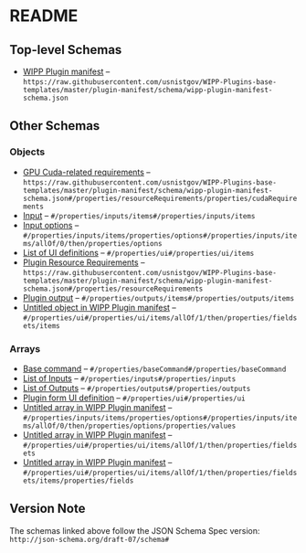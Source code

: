 # README

## Top-level Schemas

-   [WIPP Plugin manifest](./wipp-plugin.md) – `https://raw.githubusercontent.com/usnistgov/WIPP-Plugins-base-templates/master/plugin-manifest/schema/wipp-plugin-manifest-schema.json`

## Other Schemas

### Objects

-   [GPU Cuda-related requirements](./wipp-plugin-properties-plugin-resource-requirements-properties-gpu-cuda-related-requirements.md) – `https://raw.githubusercontent.com/usnistgov/WIPP-Plugins-base-templates/master/plugin-manifest/schema/wipp-plugin-manifest-schema.json#/properties/resourceRequirements/properties/cudaRequirements`
-   [Input](./wipp-plugin-properties-list-of-inputs-input.md "Plugin input") – `#/properties/inputs/items#/properties/inputs/items`
-   [Input options](./wipp-plugin-properties-list-of-inputs-input-allof-0-then-properties-input-options.md) – `#/properties/inputs/items/properties/options#/properties/inputs/items/allOf/0/then/properties/options`
-   [List of UI definitions](./wipp-plugin-properties-plugin-form-ui-definition-list-of-ui-definitions.md) – `#/properties/ui#/properties/ui/items`
-   [Plugin Resource Requirements](./wipp-plugin-properties-plugin-resource-requirements.md) – `https://raw.githubusercontent.com/usnistgov/WIPP-Plugins-base-templates/master/plugin-manifest/schema/wipp-plugin-manifest-schema.json#/properties/resourceRequirements`
-   [Plugin output](./wipp-plugin-properties-list-of-outputs-plugin-output.md) – `#/properties/outputs/items#/properties/outputs/items`
-   [Untitled object in WIPP Plugin manifest](./wipp-plugin-properties-plugin-form-ui-definition-list-of-ui-definitions-allof-1-then-properties-fieldsets-items.md "A section of input fields") – `#/properties/ui#/properties/ui/items/allOf/1/then/properties/fieldsets/items`

### Arrays

-   [Base command](./wipp-plugin-properties-base-command.md "Base command to use while running container image") – `#/properties/baseCommand#/properties/baseCommand`
-   [List of Inputs](./wipp-plugin-properties-list-of-inputs.md "Defines inputs to the plugin") – `#/properties/inputs#/properties/inputs`
-   [List of Outputs](./wipp-plugin-properties-list-of-outputs.md "Defines the outputs of the plugin") – `#/properties/outputs#/properties/outputs`
-   [Plugin form UI definition](./wipp-plugin-properties-plugin-form-ui-definition.md) – `#/properties/ui#/properties/ui`
-   [Untitled array in WIPP Plugin manifest](./wipp-plugin-properties-list-of-inputs-input-allof-0-then-properties-input-options-properties-values.md "List of possible values") – `#/properties/inputs/items/properties/options#/properties/inputs/items/allOf/0/then/properties/options/properties/values`
-   [Untitled array in WIPP Plugin manifest](./wipp-plugin-properties-plugin-form-ui-definition-list-of-ui-definitions-allof-1-then-properties-fieldsets.md "A list of definitions representing sections of input fields") – `#/properties/ui#/properties/ui/items/allOf/1/then/properties/fieldsets`
-   [Untitled array in WIPP Plugin manifest](./wipp-plugin-properties-plugin-form-ui-definition-list-of-ui-definitions-allof-1-then-properties-fieldsets-items-properties-fields.md "A list of input names representing input fields that belong to this section") – `#/properties/ui#/properties/ui/items/allOf/1/then/properties/fieldsets/items/properties/fields`

## Version Note

The schemas linked above follow the JSON Schema Spec version: `http://json-schema.org/draft-07/schema#`
